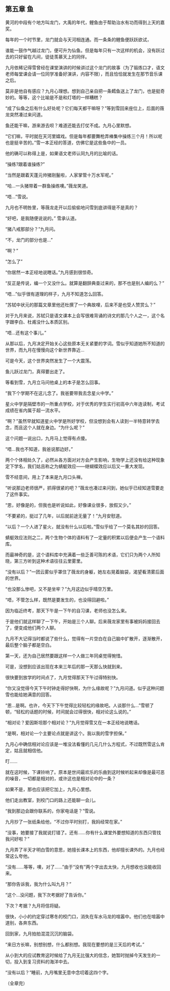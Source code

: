 ﻿第五章 鱼
-----

黄河的中段有个地方叫龙门，大禹的年代，鲤鱼由于帮助治水有功而得到上天的嘉奖。

每年的一个时节里，龙门就会与天河相连通。而一条条的鲤鱼便跃跃欲试，

谁能一鼓作气越过龙门，便可升为仙鱼。但是每年只有一次这样的机会，没有跃过去的只好留在凡间，徒徒羡慕天上的同伴。

九月依稀记得雪曾经在课堂演讲的时候讲过这个龙门的故事（为了锻炼口才，语文老师每堂课会请一位同学准备好演讲，内容不限），而且恰恰就发生在那节音乐课之后。

莫非是他自有感应？九月心理想。想到自己亲自把一条鳕鱼送上了龙门，也是挺奇妙的。等等，这个比喻是不是和灯塔的一样糟糕？

“成了仙鱼之后有什么好处呢？它们每天都干嘛呀？”等到雪回来座位上，后面的薇龙突然凑过来问道。

鱼还能干嘛，游来游去呗？难道还能去打仗不成。九月心里默想。

“它们嘛，平时就在天河里嬉戏。但是每年都要舞枪弄棒集中操练三个月！所以呢也是挺辛苦的。”雪一本正经的答道，仿佛它是这些鱼中的一员。

他的确可以称得上是，如果语文老师认同九月的比喻的话。

“操练?跟着谁操练?”

“当然是跟着天蓬元帅猪刚鬣啦，人家掌管十万水军呢。”

“哈…一头猪带着一群鱼操练噢。”薇龙笑道。

“唔…”雪说。

九月也不明咎里，等薇龙走开以后偷偷地问雪到底讲得是不是真的？

“好吧，是我随便说说的。” 雪承认道。

“猪八戒那部分？”九月问。

“不，龙门的部分也是…”

“啊？”

“怎么了”

“你居然一本正经地说瞎话。”九月感到很惊奇。

“反正是传说，编一个又没什么。就算是翻辞典查过来的，那不也是别人编的么？”

“唔…”似乎很有道理的样子，九月不知道怎么回答。

“苏轼中状元的那篇文章里他还杜撰了一个典故哩，后来不是也受人赞赏么？”

对于九月来说，苏轼只是语文课本上会写很难背诵的诗文的那几个人之一，这个名字跟李白、杜甫没什么本质区别。

“唔…还有这个事儿。”

从那以后，九月决定开始关心这些原本无关紧要的字词。雪似乎知道她所不知道的世界，而九月在慢慢向这个新世界靠近…


可是今天，这个世界突然发生了一个大震荡。

鱼儿跃过龙门，真得要出走了。

等看到雪，九月立马问他桌上的本子是怎么回事。

“我下个学期不在这儿念了。我爸要带我去念星火中学。”

星火中学是隔壁市的一所重点学校，对于优秀的学生实行初高中六年连读制，考试成绩在省内属于超一流水平。

“啊？”虽然早就知道星火中学是所好学校，但没想到会有人读到一半特意转学去念，而且这个人就在身边。“为什么呢？”

这个问题一说出口，九月马上觉得有点傻。

“唔…我也不知道，我爸说那边好。”

两个个体相处久了，必然从各方面对对方会产生影响，生物学上还没有给这种现象定下学名，我们姑且称之为蜻蜓效应——继蝴蝶效应以后又一重大发现。

雪不经意间，用上了本来是九月口头禅。

“听说那边老师很严，抓得很紧的吧？”薇龙也凑过来问到，她似乎已经知道雪要走了这件事实。

“恩，好像是的，但我也是听说如此，好像课业很多，放假又少。”

“不要紧的，挺过了几年，以后就前途无量了！”九月安慰道。

“以后？一个人进了星火，就没有什么以后啦。”雪似乎给了一个莫名其妙的回答。

蜻蜓效应法则之二，两个生物个体的语料有了一定量的积累以后便会产生一个语料库。

而最神奇的是，这个语料库中充满着一些乏善可陈的术语，它们只为两个人所知晓，第三方听到这种术语往往云里雾里。

“没有以后？”一团云雾似乎罩住了薇龙的身躯，她左右晃着脑袋，渴望看清雾后面的世界。

“也没那么惨吧，又不是坐牢？”九月这边似乎晴空万里。

“唔，不管怎么样，既然是要发生的，也没得回避啦。”

因为临近终考，那天下午是一下午的自习课，老师也没怎么来。

于是他们就这样聊了一下午，开始是三个人聊。后来薇龙家里有事被妈妈接回去了，便变成他们两个人聊。

九月不大记得当时都说了些什么，觉得有一片空白在自己脑中扩散开，逐渐散开，最后整个脑子都是空白。

第一天，还为自己居然要跟这样一个人做三年同桌觉得惋惜。

可是，没想到应该出现在本来三年后的那一天那么快就到来。

很快要到放学的时间点了，九月觉得那天下午过得特别快。

“你又没觉得今天下午时钟走得好快啊，为什么缘故呢？”九月问道。似乎这种问题雪也能给她满意的回答。

“恩…是啊。也许，今天下下午觉得比较轻松的缘故吧。人谈那什么…”雪顿了顿，“轻松的话题的时候，时间就会过得很快，相对论这么说的。”

“相对论？爱因斯坦那个相对论？”九月觉得雪又在一本正经地说瞎话。

“是啊，相对论一个主要论点就是讲这个。我以我的雪字担保。”

九月心中确信相对论应该是一堆没法看懂的几元几什么方程式，不过既然雪这么肯定，姑且就相信他。

叮……

就在这时候，下课铃响了。原本是世间最欢乐的乐曲到这时候听起来却像是最可恶的噪音，一切都是相对的，或许这也是相对论中的一条？

如果不是，那也应该把它加上，九月心里想。

他们走出教室，到校门口的路上还能聊一会儿。

“我到那边会跟你联系的，你家电话是？”雪说。

九月抄了一张纸条给他，“不过你平时别打，我妈经常在家。”

“没事，她要接了我就说打错了。还有……你有什么课堂外要想知道的东西只管找我问好啦？”

九月弄了半天才明白雪的意思，她擅长课本上的东西，他却擅长课外的。九月也经常这么夸他。

“没有……等等，噢，对了……”由于“没有”两个字出去太快，九月想收也没能收回来。

“那你告诉我，我为什么叫九月？”

“这个…没问题，我下次考据好了告诉你。”

下次？考据？九月将信将疑。

很快，小小的约定穿过寒冬的校门口，消失在车水马龙的喧嚣中。他们也在喧嚣中道别，各奔东西。

回到家，九月拍拍混混沉沉的脑袋。

“来日方长嘛，别想别想，什么都别想。我现在要想的是三天后的考试。”

从小到大的应试教育这时候给了九月无比强大的信念，她暂时抛掉今天发生的一切，投入到复习资料的海洋中去。

“没有以后？”睡前，九月嘴里无意中念叨着这四个字。

（全章完）
